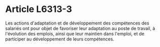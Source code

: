 # Article L6313-3

Les actions d'adaptation et de développement des compétences des salariés ont pour objet de favoriser leur adaptation au poste de travail, à l'évolution des emplois, ainsi que leur maintien dans l'emploi, et de participer au développement de leurs compétences.